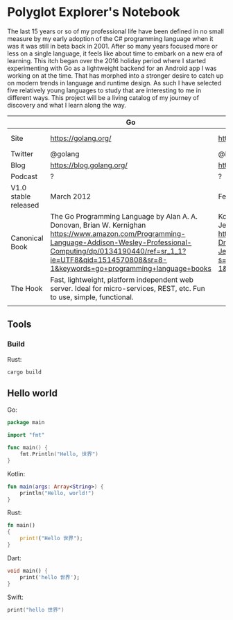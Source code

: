 # Polyglot Explorer's Notebook
The last 15 years or so of my professional life have been defined in no small measure by my early adoption of  the C# programming language when it was it was still in beta back in 2001.  After so many years focused more or less on a single language, it feels like about time to embark on a new era of learning.  This itch began over the 2016 holiday period where I started experimenting with Go as a lightweight backend for an Android app I was working on at the time. That has morphed into a stronger desire to catch up on modern trends in language and runtime design.  As such I have selected five relatively young languages to study that are interesting to me in different ways.  This project will be a living catalog of my journey of discovery and what I learn along the way.

|   | Go  | Kotlin | Rust | Dart | Swift |
|---|---|---|---|---|---|
|Site|https://golang.org/|https://kotlinlang.org/|https://www.rust-lang.org/en-US/|https://www.dartlang.org/|https://swift.org/|
|Twitter|@golang|@kotlin|@rustlang|@dart_lang|@swiftlang|
|Blog|https://blog.golang.org/|https://blog.jetbrains.com/kotlin/|https://blog.rust-lang.org/|https://news.dartlang.org/|https://swift.org/blog/|
|Podcast|?|?|http://www.newrustacean.com/|?|?|
|V1.0 stable released|March 2012|February 15, 2016|May 15, 2015|?|September 9, 2014|
|Canonical Book|The Go Programming Language by Alan A. A. Donovan,‎ Brian W. Kernighan https://www.amazon.com/Programming-Language-Addison-Wesley-Professional-Computing/dp/0134190440/ref=sr_1_1?ie=UTF8&qid=1514570808&sr=8-1&keywords=go+programming+language+books|Kotlin in Action 1st Edition by Dmitry Jemerov, Svetlana Isakova https://www.amazon.com/Kotlin-Action-Dmitry-Jemerov/dp/1617293296/ref=sr_1_1?s=books&ie=UTF8&qid=1514571373&sr=1-1&keywords=kotlin+in+action|"the book" https://doc.rust-lang.org/book/second-edition/||The Swift Programming Language https://swift.org/documentation/TheSwiftProgrammingLanguage(Swift4.0.3).epub|
|The Hook|Fast, lightweight, platform independent web server.  Ideal for micro-services, REST, etc.  Fun to use, simple, functional. ||||
||||||

## Tools
### Build
Rust:
```
cargo build
```

## Hello world
Go:
```go
package main

import "fmt"

func main() {
	fmt.Println("Hello, 世界")
}
```
Kotlin:
```kotlin
fun main(args: Array<String>) {
    println("Hello, world!")
}
```

Rust:
```rust
fn main()
{
    print!("Hello 世界");
}
```

Dart:
```dart
void main() {
    print('hello 世界');
}
```

Swift:
```swift
print("hello 世界")
```